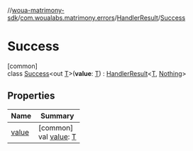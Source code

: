 //[woua-matrimony-sdk](../../../../index.md)/[com.woualabs.matrimony.errors](../../index.md)/[HandlerResult](../index.md)/[Success](index.md)

# Success

[common]\
class [Success](index.md)<out [T](index.md)>(**value**: [T](index.md)) : [HandlerResult](../index.md)<[T](index.md), [Nothing](https://kotlinlang.org/api/latest/jvm/stdlib/kotlin/-nothing/index.html)>

## Properties

| Name | Summary |
|---|---|
| [value](value.md) | [common]<br>val [value](value.md): [T](index.md) |

